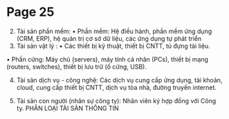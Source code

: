 # Page 25


2.  Tài sản phần mềm: 
•  Phần mềm: Hệ điều hành, phần mềm ứng dụng (CRM, ERP), hệ quản trị cơ sở dữ liệu, các ứng dụng tự phát triển 
3.  Tài sản vật lý : 
• Các thiết bị kỹ thuật, thiết bị CNTT, tủ đựng tài liệu.

•  Phần cứng: Máy chủ (servers), máy tính cá nhân (PCs), thiết bị mạng (routers, switches), thiết bị lưu trữ (ổ cứng, USB). 

4.  Tài sản dịch vụ - công nghệ: Các dịch vụ cung cấp ứng dụng, tài khoản, cloud, cung cấp thiết bị CNTT, dịch vụ tòa nhà, đường truyền internet. 

5. Tài sản con người (nhân sự công ty): Nhân viên ký hợp đồng với Công ty.
 PHÂN LOẠI TÀI SẢN THÔNG TIN 
